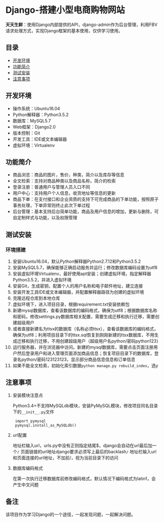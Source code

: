 Django-搭建小型电商购物网站
=========================================
**天天生鲜**：使用Django内部提供的API，django-admin作为后台管理，利用FBV请求处理方式，实现Django框架的基本使用，仅供学习使用。

目录
----
* [开发环境](#开发环境)
* [功能简介](#功能简介)
* [测试安装](#测试安装)
* [注意事项](#注意事项)

开发环境
--------
- 操作系统：Ubuntu16.04
- Python解释器：Python3.5.2
- 数据库：MySQL5.7
- Web框架：Django2.0
- 版本控制：Git
- 开发工具：IDE或文本编辑器
- 虚拟环境：Virtualenv

功能简介
--------
- 商品浏览：商品的图片，售价，种类，简介以及库存等信息
- 全文检索：支持对商品种类以及商品名称，简介的检索
- 登录注册：普通用户与管理人员入口不同
- 用户中心：支持用户个人信息，收货地址等信息的更新
- 商品下单：在支付接口和企业资质的支持下可完成商品的下单功能，按照原子事务处理，下单异常则终止此次下单过程
- 后台管理：基本支持后台简单功能，商品及用户信息的增加，更新与删除，可自定制样式与功能，以及权限管理

测试安装
--------

### 环境搭建

1. 安装Ubuntu16.04，默认Python解释器Python2.7.12和Python3.5.2
2. 安装MySQL5.7，确保能够正确启动服务并运行；修改数据库编码设置为utf8
3. 安装虚拟环境Virtualenv，最好使用apt安装；创建虚拟环境，指定解释器Python3.5.2，并进入虚拟环境
4. 安装Git，生成密钥，配置个人的用户名称和电子邮件地址，建立连接
5. 安装开发工具IDE或文本编辑器，并配置解释器路径为创建的虚拟环境
6. 克隆远程仓库到本地仓库
7. 虚拟环境下，进入项目目录，根据requirement.txt安装依赖包
8. 新建mysql数据库，查看该数据库的编码格式，确保为utf8；根据数据库名称和密码，修改settings.py数据库相关配置，需要生成迁移和执行迁移，需要创建超级用户
9. 或者直接新建名为ttsx的数据库（名称必须ttsx），查看该数据库的编码格式，确保为utf8；利用项目目录下的ttsx.sql恢复到刚刚新建的ttsx数据库，不用生成迁移和执行迁移，不用创建超级用户（超级用户名python/密码python123）
10. 运行服务器，并在浏览器中访问。新建的mysql数据库，需要点击页面注册用户然后登录用户和进入管理页面添加商品信息；恢复项目目录下的数据库，登录名python/密码123123123，显示部分商品信息信息和订单信息
11. 如果不能全文检索，初始化索引数据`python manage.py rebuild_index`，选y

注意事项
--------

1. 安装模块注意点

    Python3.4+不支持MySQLdb模块，安装PyMySQL模块，修改项目同名目录下的`__init__.py`文件

        import pymysql
        pymysql.install_as_MySQLdb()

2. url配置

    地址栏输入url，urls.py中没有正则指定结尾$，django会自动在url最后加一个`/`
    页面链接的url地址django要求必须写上最后的backlash`/`
    地址栏输入url和页面连接的url地址，不加前/，视为当前目录下的访问

3. 数据库编码格式

    在第一次执行迁移数据库前修改编码格式，默认情况下编码格式为latin1，会产生中文问题

备注
------

该项目作为学习Django的一个途径，一起发现问题，一起解决问题。
